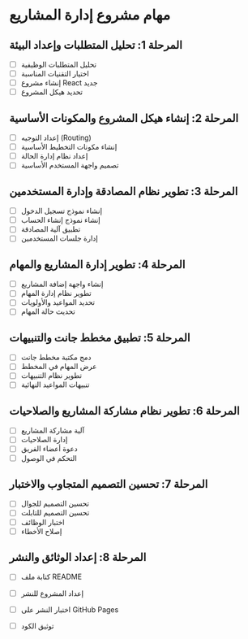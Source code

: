 # مهام مشروع إدارة المشاريع

## المرحلة 1: تحليل المتطلبات وإعداد البيئة
- [ ] تحليل المتطلبات الوظيفية
- [ ] اختيار التقنيات المناسبة
- [ ] إنشاء مشروع React جديد
- [ ] تحديد هيكل المشروع

## المرحلة 2: إنشاء هيكل المشروع والمكونات الأساسية
- [ ] إعداد التوجيه (Routing)
- [ ] إنشاء مكونات التخطيط الأساسية
- [ ] إعداد نظام إدارة الحالة
- [ ] تصميم واجهة المستخدم الأساسية

## المرحلة 3: تطوير نظام المصادقة وإدارة المستخدمين
- [ ] إنشاء نموذج تسجيل الدخول
- [ ] إنشاء نموذج إنشاء الحساب
- [ ] تطبيق آلية المصادقة
- [ ] إدارة جلسات المستخدمين

## المرحلة 4: تطوير إدارة المشاريع والمهام
- [ ] إنشاء واجهة إضافة المشاريع
- [ ] تطوير نظام إدارة المهام
- [ ] تحديد المواعيد والأولويات
- [ ] تحديث حالة المهام

## المرحلة 5: تطبيق مخطط جانت والتنبيهات
- [ ] دمج مكتبة مخطط جانت
- [ ] عرض المهام في المخطط
- [ ] تطوير نظام التنبيهات
- [ ] تنبيهات المواعيد النهائية

## المرحلة 6: تطوير نظام مشاركة المشاريع والصلاحيات
- [ ] آلية مشاركة المشاريع
- [ ] إدارة الصلاحيات
- [ ] دعوة أعضاء الفريق
- [ ] التحكم في الوصول

## المرحلة 7: تحسين التصميم المتجاوب والاختبار
- [ ] تحسين التصميم للجوال
- [ ] تحسين التصميم للتابلت
- [ ] اختبار الوظائف
- [ ] إصلاح الأخطاء

## المرحلة 8: إعداد الوثائق والنشر
- [ ] كتابة ملف README
- [ ] إعداد المشروع للنشر
- [ ] اختبار النشر على GitHub Pages
- [ ] توثيق الكود

